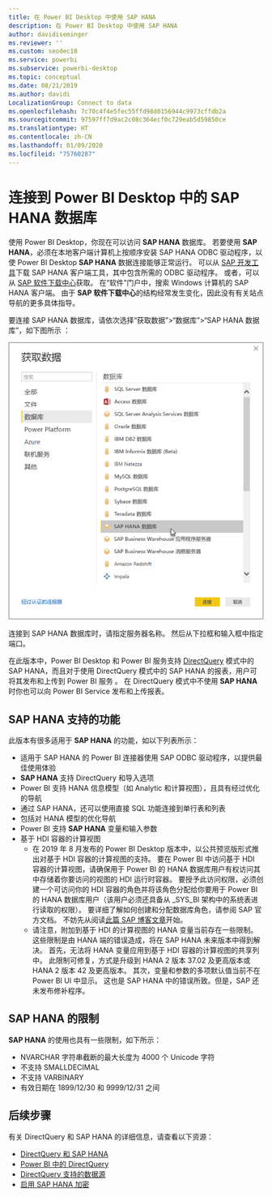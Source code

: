 ```yaml
---
title: 在 Power BI Desktop 中使用 SAP HANA
description: 在 Power BI Desktop 中使用 SAP HANA
author: davidiseminger
ms.reviewer: ''
ms.custom: seodec18
ms.service: powerbi
ms.subservice: powerbi-desktop
ms.topic: conceptual
ms.date: 08/21/2019
ms.author: davidi
LocalizationGroup: Connect to data
ms.openlocfilehash: 7c70c4f4e5fec55ffd98d0156944c9973cffdb2a
ms.sourcegitcommit: 97597ff7d9ac2c08c364ecf0c729eab5d59850ce
ms.translationtype: HT
ms.contentlocale: zh-CN
ms.lasthandoff: 01/09/2020
ms.locfileid: "75760287"
---
```

# <a name="connect-to-sap-hana-databases-in-power-bi-desktop"></a>连接到 Power BI Desktop 中的 SAP HANA 数据库
使用 Power BI Desktop，你现在可以访问 **SAP HANA** 数据库。 若要使用 **SAP HANA**，必须在本地客户端计算机上按顺序安装 SAP HANA ODBC 驱动程序，以使 Power BI Desktop **SAP HANA** 数据连接能够正常运行。 可以从 [SAP 开发工具](https://tools.hana.ondemand.com/#hanatools)下载 SAP HANA 客户端工具，其中包含所需的 ODBC 驱动程序。 或者，可以从 [SAP 软件下载中心](https://support.sap.com/swdc)获取。 在“软件”门户中，搜索 Windows 计算机的 SAP HANA 客户端。 由于 **SAP 软件下载中心**的结构经常发生变化，因此没有有关站点导航的更多具体指导。

要连接 SAP HANA 数据库，请依次选择“获取数据”>“数据库”>“SAP HANA 数据库”，如下图所示   ：

![](media/desktop-sap-hana/sap-hana-1.png)

连接到 SAP HANA 数据库时，请指定服务器名称。 然后从下拉框和输入框中指定端口。

在此版本中，Power BI Desktop 和 Power BI 服务支持 [DirectQuery](desktop-directquery-sap-hana.md) 模式中的 SAP HANA，而且对于使用 DirectQuery 模式中的 SAP HANA 的报表，用户可将其发布和上传到 Power BI 服务   。 在 DirectQuery 模式中不使用 **SAP HANA** 时你也可以向 Power BI Service 发布和上传报表。

## <a name="supported-features-for-sap-hana"></a>SAP HANA 支持的功能
此版本有很多适用于 **SAP HANA** 的功能，如以下列表所示：

* 适用于 SAP HANA 的 Power BI 连接器使用 SAP ODBC 驱动程序，以提供最佳使用体验 
* **SAP HANA** 支持 DirectQuery 和导入选项
* Power BI 支持 HANA 信息模型（如 Analytic 和计算视图），且具有经过优化的导航
* 通过 SAP HANA，还可以使用直接 SQL 功能连接到单行表和列表 
* 包括对 HANA 模型的优化导航
* Power BI 支持 **SAP HANA** 变量和输入参数
* 基于 HDI 容器的计算视图
  * 在 2019 年 8 月发布的 Power BI Desktop 版本中，以公共预览版形式推出对基于 HDI 容器的计算视图的支持。 要在 Power BI 中访问基于 HDI 容器的计算视图，请确保用于 Power BI 的 HANA 数据库用户有权访问其中存储着你要访问的视图的 HDI 运行时容器。 要授予此访问权限，必须创建一个可访问你的 HDI 容器的角色并将该角色分配给你要用于 Power BI 的 HANA 数据库用户（该用户必须还具备从 \_SYS\_BI 架构中的系统表进行读取的权限）。 要详细了解如何创建和分配数据库角色，请参阅 SAP 官方文档。 不妨先从阅读[此篇 SAP 博客文章](https://blogs.sap.com/2018/01/24/the-easy-way-to-make-your-hdi-container-accessible-to-a-classic-database-user/)开始。
  * 请注意，附加到基于 HDI 的计算视图的 HANA 变量当前存在一些限制。 这些限制是由 HANA 端的错误造成，将在 SAP HANA 未来版本中得到解决。 首先，无法将 HANA 变量应用到基于 HDI 容器的计算视图的共享列中。 此限制可修复，方式是升级到 HANA 2 版本 37.02 及更高版本或 HANA 2 版本 42 及更高版本。 其次，变量和参数的多项默认值当前不在 Power BI UI 中显示。 这也是 SAP HANA 中的错误所致。但是，SAP 还未发布修补程序。

## <a name="limitations-of-sap-hana"></a>SAP HANA 的限制
**SAP HANA** 的使用也具有一些限制，如下所示：

* NVARCHAR 字符串截断的最大长度为 4000 个 Unicode 字符
* 不支持 SMALLDECIMAL
* 不支持 VARBINARY
* 有效日期在 1899/12/30 和 9999/12/31 之间


## <a name="next-steps"></a>后续步骤
有关 DirectQuery 和 SAP HANA 的详细信息，请查看以下资源：

* [DirectQuery 和 SAP HANA](desktop-directquery-sap-hana.md)
* [Power BI 中的 DirectQuery](desktop-directquery-about.md)
* [DirectQuery 支持的数据源](desktop-directquery-data-sources.md)
* [启用 SAP HANA 加密](desktop-sap-hana-encryption.md)


